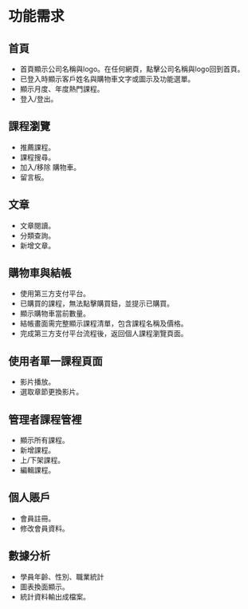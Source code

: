 # 功能需求

## 首頁
- 首頁顯示公司名稱與logo。在任何網頁，點擊公司名稱與logo回到首頁。
- 已登入時顯示客戶姓名與購物車文字或圖示及功能選單。
- 顯示月度、年度熱門課程。
- 登入/登出。
  
## 課程瀏覽
- 推薦課程。
- 課程搜尋。
- 加入/移除 購物車。
- 留言板。
  
## 文章
- 文章閱讀。
- 分類查詢。
- 新增文章。
  
## 購物車與結帳
- 使用第三方支付平台。
- 已購買的課程，無法點擊購買鈕，並提示已購買。
- 顯示購物車當前數量。
- 結帳畫面需完整顯示課程清單，包含課程名稱及價格。
- 完成第三方支付平台流程後，返回個人課程瀏覽頁面。
  
## 使用者單一課程頁面
- 影片播放。
- 選取章節更換影片。
  
## 管理者課程管裡
- 顯示所有課程。
- 新增課程。
- 上/下架課程。
- 編輯課程。

## 個人賬戶
- 會員註冊。
- 修改會員資料。
  
## 數據分析
- 學員年齡、性別、職業統計
- 圖表換面顯示。
- 統計資料輸出成檔案。


<script src="https://code.jquery.com/jquery-3.6.0.slim.js" integrity="sha256-HwWONEZrpuoh951cQD1ov2HUK5zA5DwJ1DNUXaM6FsY=" crossorigin="anonymous"></script>

<script>
$(document).ready(function() {
  $('h2').each(function(index) {
    $(this).html((index + 1) + '. ' + $(this).html());
  });
});
</script>